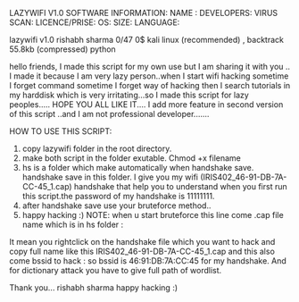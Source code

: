 LAZYWIFI V1.0
SOFTWARE INFORMATION:
NAME :
DEVELOPERS:
VIRUS SCAN:
LICENCE/PRISE:
OS:
SIZE:
LANGUAGE:

lazywifi v1.0
rishabh sharma
0/47
0$
kali linux (recommended) , backtrack
55.8kb (compressed)
python

hello friends, I made this script for my own use but I am sharing it
with you .. I made it because I am very lazy person..when I start wifi
hacking sometime I forget command sometime I forget way of hacking
then I search tutorials in my harddisk which is very irritating...so I
made this script for lazy peoples..... HOPE YOU ALL LIKE IT....
I add more feature in second version of this script ..and I am not
professional developer.......

HOW TO USE THIS SCRIPT:
1. copy lazywifi folder in the root directory.
2. make both script in the folder exutable. Chmod +x filename
3. hs is a folder which make automatically when handshake save.
handshake save in this folder. I give you my wifi
(IRIS402_46-91-DB-7A-CC-45_1.cap) handshake that help you to
understand when you first run this script.the password of my
handshake is 11111111.
4. after handshake save use your bruteforce method..
5. happy hacking :)
NOTE:
when u start bruteforce this line come
.cap file name which is in hs folder :

It mean you rightclick on the handshake file which you want to hack
and copy full name like this IRIS402_46-91-DB-7A-CC-45_1.cap and
this also come
bssid to hack :
so bssid is 46:91:DB:7A:CC:45 for my handshake.
And for dictionary attack you have to give full path of wordlist.

Thank you...
rishabh sharma
happy hacking :)



